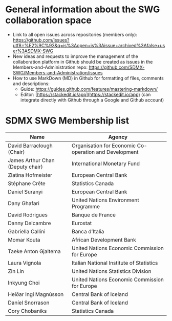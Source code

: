 # General information about the SWG collaboration space

* Link to all open issues across repositories (members only):
https://github.com/issues?utf8=%E2%9C%93&q=is%3Aopen+is%3Aissue+archived%3Afalse+user%3ASDMX-SWG
* New ideas and requests to improve the management of the collaboration platform in Github should be created as issues in the Members-and-Administration repo: https://github.com/SDMX-SWG/Members-and-Administration/issues
* How to use MarkDown (MD) in Github for formatting of files, comments and descriptions:
  * Guide: https://guides.github.com/features/mastering-markdown/
  * Editor: [https://stackedit.io/app](https://stackedit.io/app) (can integrate directly with Github through a Google and Github account)

# SDMX SWG Membership list
Name | Agency
------------ | -------------
David Barraclough (Chair)|Organisation for Economic Co-operation and Development
James Arthur Chan (Deputy chair)|International Monetary Fund
Zlatina Hofmeister|European Central Bank
Stéphane Crête|Statistics Canada
Daniel Suranyi|European Central Bank
Dany Ghafari|United Nations Environment Programme
David Rodrigues|Banque de France
Danny Delcambre|Eurostat
Gabriella Callini|Banca d’Italia
Momar Kouta|African Development Bank
Taeke Anton Gjaltema|United Nations Economic Commission for Europe
Laura Vignola|Italian National Institute of Statistics
Zin Lin|United Nations Statistics Division
Inkyung Choi|United Nations Economic Commission for Europe
Heiðar Ingi Magnússon|Central Bank of Iceland
Daníel Snorrason|Central Bank of Iceland
Cory Chobaniks|Statistics Canada
